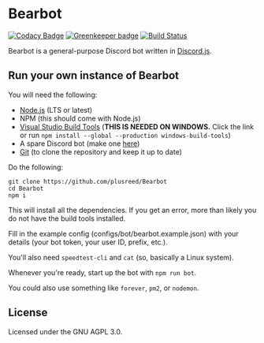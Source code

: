 # Bearbot

[![Codacy Badge](https://api.codacy.com/project/badge/Grade/2267369eaca84cd68e72373266e7b72d)](https://app.codacy.com/app/reed/Bearbot?utm_source=github.com&utm_medium=referral&utm_content=plusreed/Bearbot&utm_campaign=badger)
[![Greenkeeper badge](https://badges.greenkeeper.io/plusreed/Bearbot.svg)](https://greenkeeper.io/) [![Build Status](https://travis-ci.com/plusreed/Bearbot.svg?branch=master)](https://travis-ci.com/plusreed/Bearbot)

Bearbot is a general-purpose Discord bot written in [Discord.js](https://discord.js.org).

## Run your own instance of Bearbot

You will need the following:

* [Node.js](https://nodejs.org) (LTS or latest)
* NPM (this should come with Node.js)
* [Visual Studio Build Tools](https://aka.ms/BuildTools) (**THIS IS NEEDED ON WINDOWS.** Click the link or run `npm install --global --production windows-build-tools`)
* A spare Discord bot (make one [here](https://discordapp.com/developers/))
* [Git](https://git-scm.org) (to clone the repository and keep it up to date)

Do the following:

```shell
git clone https://github.com/plusreed/Bearbot
cd Bearbot
npm i
```

This will install all the dependencies. If you get an error, more than likely you do not have the build tools installed.

Fill in the example config (configs/bot/bearbot.example.json) with your details (your bot token, your user ID, prefix, etc.).

You'll also need `speedtest-cli` and `cat` (so, basically a Linux system).

Whenever you're ready, start up the bot with `npm run bot`.

You could also use something like `forever`, `pm2`, or `nodemon`.

## License

Licensed under the GNU AGPL 3.0.
